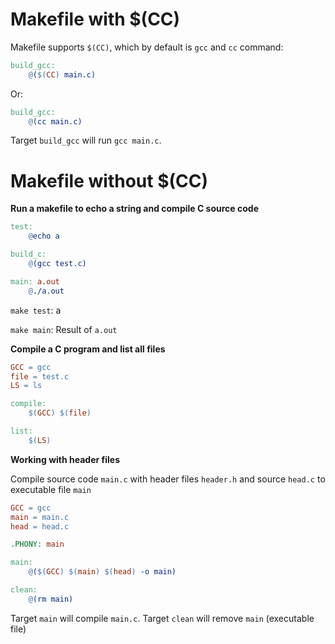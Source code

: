 # Makefile with $(CC)

Makefile supports ``$(CC)``, which by default is ``gcc`` and ``cc`` command:
```Makefile
build_gcc:
	@($(CC) main.c)
```
Or:
```Makefile
build_gcc:
	@(cc main.c)
```
Target ``build_gcc`` will run ``gcc main.c``.
# Makefile without $(CC)

**Run a makefile to echo a string and compile C source code**

```Makefile
test:
	@echo a

build_c: 
	@(gcc test.c)

main: a.out	
	@./a.out
```

``make test``: a

``make main``: Result of ``a.out``

**Compile a C program and list all files**

```Makefile
GCC = gcc
file = test.c
LS = ls

compile:
	$(GCC) $(file)

list:
	$(LS)
```

**Working with header files**

Compile source code ``main.c`` with header files ``header.h`` and source ``head.c`` to executable file ``main``

```Makefile
GCC = gcc
main = main.c
head = head.c 

.PHONY: main

main:
	@($(GCC) $(main) $(head) -o main)

clean:
	@(rm main)
```

Target ``main`` will compile ``main.c``. Target ``clean`` will remove ``main`` (executable file)
